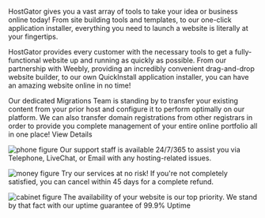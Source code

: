 
<p>
HostGator gives you a vast array of tools to take your idea or business online today! From site building tools and templates, to our one-click application installer, everything you need to launch a website is literally at your fingertips.
</p>
<p>
HostGator provides every customer with the necessary tools to get a fully-functional website up and running as quickly as possible. From our partnership with Weebly, providing an incredibly convenient drag-and-drop website builder, to our own QuickInstall application installer, you can have an amazing website online in no time!
</p>
<p>
Our dedicated Migrations Team is standing by to transfer your existing content from your prior host and configure it to perform optimally on our platform. We can also transfer domain registrations from other registrars in order to provide you complete management of your entire online portfolio all in one place! View Details
</p>
<p>
<img src="img/phone.png" alt="phone figure">
Our support staff is available 24/7/365 to assist you via Telephone, LiveChat, or Email with any hosting-related issues.
</p>
<p>
<img src="img/money.png" alt="money figure">
Try our services at no risk! If you're not completely satisfied, you can cancel within 45 days for a complete refund.
</p>
<p>
<img src="img/cabinet.png" alt="cabinet figure">
The availability of your website is our top priority. We stand by that fact with our uptime guarantee of 99.9% Uptime
</p>
<figure>
<img src=>